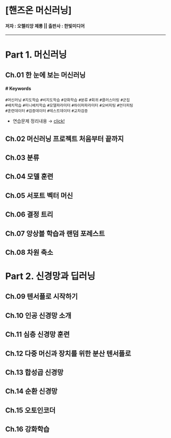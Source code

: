 # [핸즈온 머신러닝]
#### 저자 : 오렐리앙 제롱 || 출판사 : 한빛미디어


---
# Part 1. 머신러닝

## Ch.01 한 눈에 보는 머신러닝
#### \# Keywords   
`#머신러닝` `#지도학습` `#비지도학습` `#강화학습` `#분류` `#회귀` `#클러스터링` `#군집`   
`#배치학습` `#미니배치학습` `#모델파라미터` `#하이퍼파라미터` `#오버피팅` `#언더피팅`  
`#훈련데이터` `#검증데이터` `#테스트데이터` `#교차검증`
- 연습문제 정리내용 → [click!](https://github.com/jeina7/Book_studying/blob/master/03_Hands-On-MachineLearning/Chapter1-Exercise.md#-%ED%95%B8%EC%A6%88%EC%98%A8-%EB%A8%B8%EC%8B%A0%EB%9F%AC%EB%8B%9D-%E3%85%A4-hands-on-machine-learning)



## Ch.02 머신러닝 프로젝트 처음부터 끝까지




## Ch.03 분류




## Ch.04 모델 훈련




## Ch.05 서포트 벡터 머신




## Ch.06 결정 트리




## Ch.07 앙상블 학습과 랜덤 포레스트




## Ch.08 차원 축소






# Part 2. 신경망과 딥러닝


## Ch.09 텐서플로 시작하기




## Ch.10 인공 신경망 소개




## Ch.11 심층 신경망 훈련




## Ch.12 다중 머신과 장치를 위한 분산 텐서플로




## Ch.13 합성곱 신경망




## Ch.14 순환 신경망




## Ch.15 오토인코더




## Ch.16 강화학습
